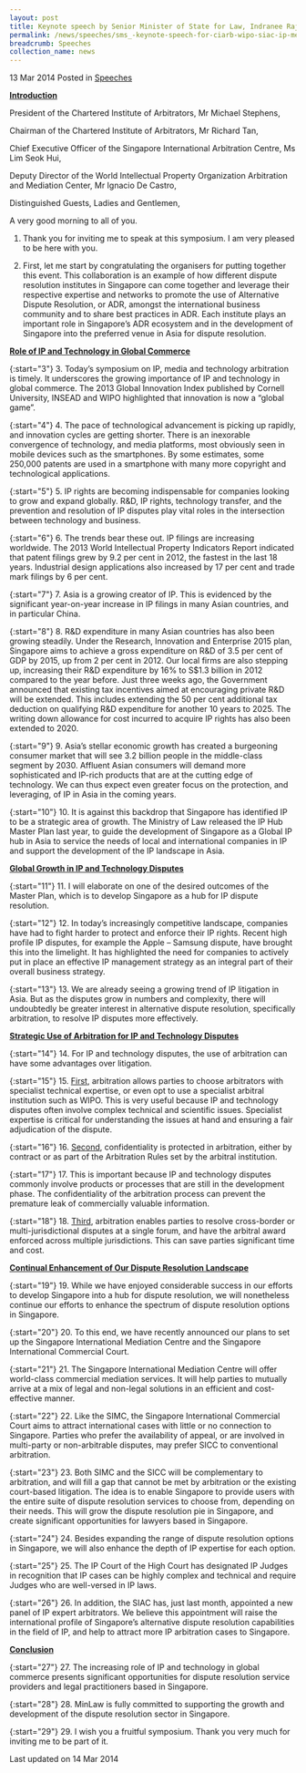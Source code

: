 ```yaml
---
layout: post
title: Keynote speech by Senior Minister of State for Law, Indranee Rajah SC, at the CIArb-WIPO-SIAC IP Media and Technology Arbitration Symposium
permalink: /news/speeches/sms_-keynote-speech-for-ciarb-wipo-siac-ip-media-and-technology-
breadcrumb: Speeches
collection_name: news
---
```


13 Mar 2014 Posted in [Speeches](/news/speeches)


**<u>Introduction</u>**

President of the Chartered Institute of Arbitrators, Mr Michael Stephens,

Chairman of the Chartered Institute of Arbitrators, Mr Richard Tan,

Chief Executive Officer of the Singapore International Arbitration Centre, Ms Lim Seok Hui,

Deputy Director of the World Intellectual Property Organization Arbitration and Mediation Center, Mr Ignacio De Castro,

Distinguished Guests, Ladies and Gentlemen, 

A very good morning to all of you.

1. Thank you for inviting me to speak at this symposium.  I am very pleased to be here with you.

2. First, let me start by congratulating the organisers for putting together this event. This collaboration is an example of how different dispute resolution institutes in Singapore can come together and leverage their respective expertise and networks to promote the use of Alternative Dispute Resolution, or ADR, amongst the international business community and to share best practices in ADR.  Each institute plays an important role in Singapore’s ADR ecosystem and in the development of Singapore into the preferred venue in Asia for dispute resolution.

**<u>Role of IP and Technology in Global Commerce </u>**

{:start="3"}
3. Today’s symposium on IP, media and technology arbitration is timely.  It underscores the growing importance of IP and technology in global commerce.  The 2013 Global Innovation Index published by Cornell University, INSEAD and WIPO highlighted that innovation is now a “global game”. 

 
{:start="4"}
4. The pace of technological advancement is picking up rapidly, and innovation cycles are getting shorter.  There is an inexorable convergence of technology, and media platforms, most obviously seen in mobile devices such as the smartphones.  By some estimates, some 250,000 patents are used in a smartphone with many more copyright and technological applications.        

 
{:start="5"}
5. IP rights are becoming indispensable for companies looking to grow and expand globally. R&D, IP rights, technology transfer, and the prevention and resolution of IP disputes play vital roles in the intersection between technology and business.

 
{:start="6"}
6. The trends bear these out.  IP filings are increasing worldwide.  The 2013 World Intellectual Property Indicators Report indicated that patent filings grew by 9.2 per cent in 2012, the fastest in the last 18 years.  Industrial design applications also increased by 17 per cent and trade mark filings by 6 per cent.

 
{:start="7"}
7. Asia is a growing creator of IP.  This is evidenced by the significant year-on-year increase in IP filings in many Asian countries, and in particular China.

 
{:start="8"}
8. R&D expenditure in many Asian countries has also been growing steadily.   Under the Research, Innovation and Enterprise 2015 plan, Singapore aims to achieve a gross expenditure on R&D of 3.5 per cent of GDP by 2015, up from 2 per cent in 2012.  Our local firms are also stepping up, increasing their R&D expenditure by 16% to S$1.3 billion in 2012 compared to the year before.   Just three weeks ago, the Government announced that existing tax incentives aimed at encouraging private R&D will be extended.  This includes extending the 50 per cent additional tax deduction on qualifying R&D expenditure for another 10 years to 2025.  The writing down allowance for cost incurred to acquire IP rights has also been extended to 2020.

 
{:start="9"}
9. Asia’s stellar economic growth has created a burgeoning consumer market that will see 3.2 billion people in the middle-class segment by 2030.  Affluent Asian consumers will demand more sophisticated and IP-rich products that are at the cutting edge of technology.  We can thus expect even greater focus on the protection, and leveraging, of IP in Asia in the coming years.  

 
{:start="10"}
10. It is against this backdrop that Singapore has identified IP to be a strategic area of growth.  The Ministry of Law released the IP Hub Master Plan last year, to guide the development of Singapore as a Global IP hub in Asia to service the needs of local and international companies in IP and support the development of the IP landscape in Asia.


**<u>Global Growth in IP and Technology Disputes</u>**

{:start="11"}
11. I will elaborate on one of the desired outcomes of the Master Plan, which is to develop Singapore as a hub for IP dispute resolution. 

 
{:start="12"}
12. In today’s increasingly competitive landscape, companies have had to fight harder to protect and enforce their IP rights.  Recent high profile IP disputes, for example the Apple – Samsung dispute, have brought this into the limelight.  It has highlighted the need for companies to actively put in place an effective IP management strategy as an integral part of their overall business strategy.  

 
{:start="13"}
13. We are already seeing a growing trend of IP litigation in Asia.  But as the disputes grow in numbers and complexity, there will undoubtedly be greater interest in alternative dispute resolution, specifically arbitration, to resolve IP disputes more effectively.

**<u>Strategic Use of Arbitration for IP and Technology Disputes</u>**

{:start="14"}
14. For IP and technology disputes, the use of arbitration can have some advantages over litigation.

{:start="15"}
15. <u>First</u>, arbitration allows parties to choose arbitrators with specialist technical expertise, or even opt to use a specialist arbitral institution such as WIPO.  This is very useful because IP and technology disputes often involve complex technical and scientific issues.  Specialist expertise is critical for understanding the issues at hand and ensuring a fair adjudication of the dispute.

 
{:start="16"}
16. <u>Second</u>, confidentiality is protected in arbitration, either by contract or as part of the Arbitration Rules set by the arbitral institution.  

 
{:start="17"}
17. This is important because IP and technology disputes commonly involve products or processes that are still in the development phase.  The confidentiality of the arbitration process can prevent the premature leak of commercially valuable information.  

 
{:start="18"}
18. <u>Third</u>, arbitration enables parties to resolve cross-border or multi-jurisdictional disputes at a single forum, and have the arbitral award enforced across multiple jurisdictions.  This can save parties significant time and cost.

**<u>Continual Enhancement of Our Dispute Resolution Landscape</u>**

{:start="19"}
19. While we have enjoyed considerable success in our efforts to develop Singapore into a hub for dispute resolution, we will nonetheless continue our efforts to enhance the spectrum of dispute resolution options in Singapore.

 
{:start="20"}
20. To this end, we have recently announced our plans to set up the Singapore International Mediation Centre and the Singapore International Commercial Court.

 
{:start="21"}
21. The Singapore International Mediation Centre will offer world-class commercial mediation services.  It will help parties to mutually arrive at a mix of legal and non-legal solutions in an efficient and cost-effective manner. 

 
{:start="22"}
22. Like the SIMC, the Singapore International Commercial Court aims to attract international cases with little or no connection to Singapore.  Parties who prefer the availability of appeal, or are involved in multi-party or non-arbitrable disputes, may prefer SICC to conventional arbitration.

 
{:start="23"}
23. Both SIMC and the SICC will be complementary to arbitration, and will fill a gap that cannot be met by arbitration or the existing court-based litigation.  The idea is to enable Singapore to provide users with the entire suite of dispute resolution services to choose from, depending on their needs.  This will grow the dispute resolution pie in Singapore, and create significant opportunities for lawyers based in Singapore.  

 
{:start="24"}
24. Besides expanding the range of dispute resolution options in Singapore, we will also enhance the depth of IP expertise for each option. 

 
{:start="25"}
25. The IP Court of the High Court has designated IP Judges in recognition that IP cases can be highly complex and technical and require Judges who are well-versed in IP laws.  

 
{:start="26"}
26. In addition, the SIAC has, just last month, appointed a new panel of IP expert arbitrators.  We believe this appointment will raise the international profile of Singapore’s alternative dispute resolution capabilities in the field of IP, and help to attract more IP arbitration cases to Singapore.

**<u>Conclusion</u>**

{:start="27"}
27. The increasing role of IP and technology in global commerce presents significant opportunities for dispute resolution service providers and legal practitioners based in Singapore.

 
{:start="28"}
28. MinLaw is fully committed to supporting the growth and development of the dispute resolution sector in Singapore.   

 
{:start="29"}
29. I wish you a fruitful symposium.  Thank you very much for inviting me to be part of it. 



<p class="right-side-updated">Last updated on 14 Mar 2014</p>
